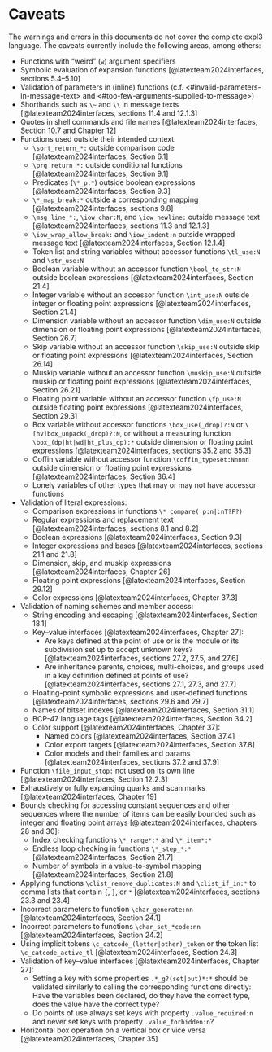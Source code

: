 # Caveats
The warnings and errors in this documents do not cover the complete expl3 language. The caveats currently include the following areas, among others:

- Functions with “weird” (`w`) argument specifiers
- Symbolic evaluation of expansion functions
  [@latexteam2024interfaces, sections 5.4–5.10]
- Validation of parameters in (inline) functions
  (c.f. <#invalid-parameters-in-message-text>
   and <#too-few-arguments-supplied-to-message>)
- Shorthands such as `\~` and `\\` in message texts
  [@latexteam2024interfaces, sections 11.4 and 12.1.3]
- Quotes in shell commands and file names
  [@latexteam2024interfaces, Section 10.7 and Chapter 12]
- Functions used outside their intended context:
    - `\sort_return_*:` outside comparison code
      [@latexteam2024interfaces, Section 6.1]
    - `\prg_return_*:` outside conditional functions
      [@latexteam2024interfaces, Section 9.1]
    - Predicates (`\*_p:*`) outside boolean expressions
      [@latexteam2024interfaces, Section 9.3]
    - `\*_map_break:*` outside a corresponding mapping
      [@latexteam2024interfaces, sections 9.8]
    - `\msg_line_*:`, `\iow_char:N`, and `\iow_newline:`
      outside message text
      [@latexteam2024interfaces, sections 11.3 and 12.1.3]
    - `\iow_wrap_allow_break:` and `\iow_indent:n`
      outside wrapped message text
      [@latexteam2024interfaces, Section 12.1.4]
    - Token list and string variables without accessor
      functions `\tl_use:N` and `\str_use:N`
    - Boolean variable without an accessor function
      `\bool_to_str:N` outside boolean expressions
      [@latexteam2024interfaces, Section 21.4]
    - Integer variable without an accessor function
      `\int_use:N` outside integer or floating point
      expressions [@latexteam2024interfaces, Section 21.4]
    - Dimension variable without an accessor function
      `\dim_use:N` outside dimension or floating point
      expressions [@latexteam2024interfaces, Section 26.7]
    - Skip variable without an accessor function
      `\skip_use:N` outside skip or floating point expressions
      [@latexteam2024interfaces, Section 26.14]
    - Muskip variable without an accessor function
      `\muskip_use:N` outside muskip or floating point
      expressions [@latexteam2024interfaces, Section 26.21]
    - Floating point variable without an accessor function
      `\fp_use:N` outside floating point
      expressions [@latexteam2024interfaces, Section 29.3]
    - Box variable without accessor functions
      `\box_use(_drop)?:N` or `\[hv]box_unpack(_drop)?:N`,
      or without a measuring function
      `\box_(dp|ht|wd|ht_plus_dp):*` outside dimension or
      floating point expressions
      [@latexteam2024interfaces, sections 35.2 and 35.3]
    - Coffin variable without accessor function
      `\coffin_typeset:Nnnnn` outside dimension or
      floating point expressions
      [@latexteam2024interfaces, Section 36.4]
    - Lonely variables of other types that may or may not
      have accessor functions
- Validation of literal expressions:
    - Comparison expressions in functions
      `\*_compare(_p:n|:nT?F?)`
    - Regular expressions and replacement text
      [@latexteam2024interfaces, sections 8.1 and 8.2]
    - Boolean expressions
      [@latexteam2024interfaces, Section 9.3]
    - Integer expressions and bases
      [@latexteam2024interfaces, sections 21.1 and 21.8]
    - Dimension, skip, and muskip expressions
      [@latexteam2024interfaces, Chapter 26]
    - Floating point expressions
      [@latexteam2024interfaces, Section 29.12]
    - Color expressions
      [@latexteam2024interfaces, Chapter 37.3]
- Validation of naming schemes and member access:
    - String encoding and escaping
      [@latexteam2024interfaces, Section 18.1]
    - Key–value interfaces
      [@latexteam2024interfaces, Chapter 27]:
        - Are keys defined at the point of use or is the module
          or its subdivision set up to accept unknown keys?
          [@latexteam2024interfaces, sections 27.2, 27.5,
          and 27.6]
        - Are inheritance parents, choices, multi-choices, and
          groups used in a key definition defined at points of
          use? [@latexteam2024interfaces, sections 27.1, 27.3,
          and 27.7]
    - Floating-point symbolic expressions and user-defined
      functions [@latexteam2024interfaces, sections 29.6
      and 29.7]
    - Names of bitset indexes
      [@latexteam2024interfaces, Section 31.1]
    - BCP-47 language tags
      [@latexteam2024interfaces, Section 34.2]
    - Color support
      [@latexteam2024interfaces, Chapter 37]:
        - Named colors [@latexteam2024interfaces, Section 37.4]
        - Color export targets [@latexteam2024interfaces,
          Section 37.8]
        - Color models and their families and params
          [@latexteam2024interfaces, sections 37.2 and 37.9]
- Function `\file_input_stop:` not used on its own line
  [@latexteam2024interfaces, Section 12.2.3]
- Exhaustively or fully expanding quarks and scan marks
  [@latexteam2024interfaces, Chapter 19]
- Bounds checking for accessing constant sequences and other
  sequences where the number of items can be easily bounded
  such as integer and floating point arrays
  [@latexteam2024interfaces, chapters 28 and 30]:
    - Index checking functions `\*_range*:*` and `\*_item*:*`
    - Endless loop checking in functions `\*_step_*:*`
      [@latexteam2024interfaces, Section 21.7]
    - Number of symbols in a value-to-symbol mapping
      [@latexteam2024interfaces, Section 21.8]
- Applying functions `\clist_remove_duplicates:N` and
  `\clist_if_in:*` to comma lists that contain `{`, `}`, or `*`
  [@latexteam2024interfaces, sections 23.3 and 23.4]
- Incorrect parameters to function `\char_generate:nn`
  [@latexteam2024interfaces, Section 24.1]
- Incorrect parameters to functions `\char_set_*code:nn`
  [@latexteam2024interfaces, Section 24.2]
- Using implicit tokens `\c_catcode_(letter|other)_token` or
  the token list `\c_catcode_active_tl`
  [@latexteam2024interfaces, Section 24.3]
- Validation of key–value interfaces
  [@latexteam2024interfaces, Chapter 27]:
    - Setting a key with some properties `.*_g?(set|put)*:*`
      should be validated similarly to calling the corresponding
      functions directly: Have the variables been declared, do
      they have the correct type, does the value have the
      correct type?
    - Do points of use always set keys with property
      `.value_required:n` and never set keys with
      property `.value_forbidden:n`?
- Horizontal box operation on a vertical box or vice
  versa [@latexteam2024interfaces, Chapter 35]
